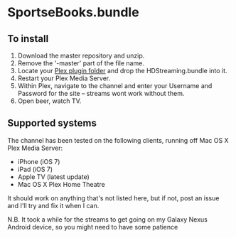 # SportseBooks.bundle


## To install

1. Download the master repository and unzip.
2. Remove the '-master' part of the file name.
3. Locate your [Plex plugin folder](https://support.plex.tv/hc/en-us/articles/201106098-How-do-I-find-the-Plug-Ins-folder-) and drop the HDStreaming.bundle into it.
4. Restart your Plex Media Server.
5. Within Plex, navigate to the channel and enter your Username and Password for the site – streams wont work without them.
6. Open beer, watch TV.

## Supported systems

The channel has been tested on the following clients, running off Mac OS X Plex Media Server:

* iPhone (iOS 7)
* iPad (iOS 7)
* Apple TV (latest update)
* Mac OS X Plex Home Theatre

It should work on anything that's not listed here, but if not, post an issue and I'll try and fix it when I can.

N.B. It took a while for the streams to get going on my Galaxy Nexus Android device, so you might need to have some patience